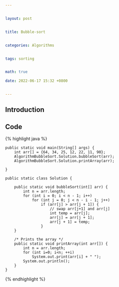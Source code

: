 ```yaml
---


layout: post


title: Bubble-sort


categories: Algorithms


tags: sorting


math: true

date: 2022-06-17 15:32 +0800


---
```


## Introduction


## Code

{% highlight java %}

    public static void main(String[] args) {
        int arr[] = {64, 34, 25, 12, 22, 11, 90};
        AlgorithmBubbleSort.Solution.bubbleSort(arr);
        AlgorithmBubbleSort.Solution.printArray(arr);

    }

    public static class Solution {

        public static void bubbleSort(int[] arr) {
            int n = arr.length;
            for (int i = 0; i < n - 1; i++)
                for (int j = 0; j < n - i - 1; j++)
                    if (arr[j] > arr[j + 1]) {
                        // swap arr[j+1] and arr[j]
                        int temp = arr[j];
                        arr[j] = arr[j + 1];
                        arr[j + 1] = temp;
                    }
        }

        /* Prints the array */
        public static void printArray(int arr[]) {
            int n = arr.length;
            for (int i=0; i<n; ++i)
                System.out.print(arr[i] + " ");
            System.out.println();
        }
    }

{% endhighlight %}
